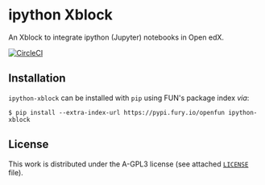 # ipython Xblock

An Xblock to integrate ipython (Jupyter) notebooks in Open edX.

[![CircleCI](https://circleci.com/gh/openfun/xblock-ipython/tree/master.svg?style=svg)](https://circleci.com/gh/openfun/xblock-ipython/tree/master)

## Installation

`ipython-xblock` can be installed with `pip` using FUN's package index _via_:

    $ pip install --extra-index-url https://pypi.fury.io/openfun ipython-xblock

## License

This work is distributed under the A-GPL3 license (see attached
[`LICENSE`](./LICENSE) file).

